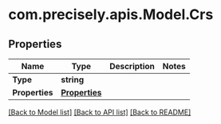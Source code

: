 # com.precisely.apis.Model.Crs
## Properties

Name | Type | Description | Notes
------------ | ------------- | ------------- | -------------
**Type** | **string** |  | 
**Properties** | [**Properties**](Properties.md) |  | 

[[Back to Model list]](../README.md#documentation-for-models) [[Back to API list]](../README.md#documentation-for-api-endpoints) [[Back to README]](../README.md)

